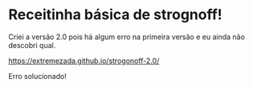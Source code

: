 # Receitinha básica de strognoff!
Criei a versão 2.0 pois há algum erro na primeira versão e eu ainda não descobri qual.

https://extremezada.github.io/strogonoff-2.0/

Erro solucionado!
